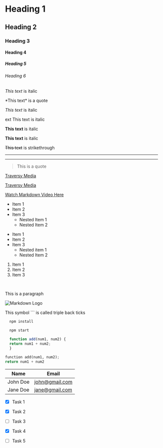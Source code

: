 <!-- Headings -->

# Heading 1
## Heading 2
### Heading 3
#### Heading 4
##### Heading 5
###### Heading 6

<!-- Italics -->

*This text* is italic

\*This text\* is a quote

_This text_ is italic

ext This text is italic

<!-- Strong -->

**This text** is italic

__This text__ is italic

<!-- Strikethrough -->

~~This text~~ is strikethrough

<!-- Horizontal Rule -->

---
___

<!-- Blockquote -->

> This is a quote

<!-- Links -->

[Traversy Media](http://www.traversymedia.com)

[Traversy Media](http://www.traversymedia.com "Traversy Media")

[Watch Markdown Video Here](https://www.youtube.com/watch?v=HUBNt18RFbo "Markdown Crash Course")

<!-- UL -->

* Item 1
* Item 2
* Item 3
  * Nested Item 1
  * Nested Item 2

- Item 1 
- Item 2 
- Item 3
  - Nested item 1
  - Nested Item 2

<!-- OL -->

1. Item 1
2. Item 2
3. Item 3

&nbsp;

<!-- Inline Code Block -->
<p>This is a paragraph </p>

<!-- Images -->

![Markdown Logo](https://www.markdown-here.com/img/icon256.png)

<p>This symbol ``` is called triple back ticks</p>

<!-- Github Markdown -->

<!-- Code Blocks -->

```bash
  npm install
  
  npm start
```

```javascript
  function add(num1, num2) {
  return num1 + num2;
  }
```
```python
function add(num1, num2);
return num1 + num2
```

<!-- Tabless -->
| Name    |  Email         |
|---------|----------------|
|John Doe | john@gmail.com |
|Jane Doe | jane@gmail.com |

<!-- Task List -->

* [x] Task 1
* [x] Task 2
* [ ] Task 3
*[x] Task 4
*[ ] Task 5



